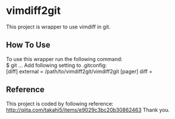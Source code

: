vimdiff2git
======================
This project is wrapper to use vimdiff in git.

How To Use
----------
To use this wrapper run the following command:  
$ git ...
Add following setting to .gitconfig:  
[diff]
  external = /path/to/vimdiff2git/vimdiff2git
[pager]
  diff =

Reference
---------
This project is coded by following reference:
http://qiita.com/takahi5/items/e9029c3bc20b30862463
Thank you.


